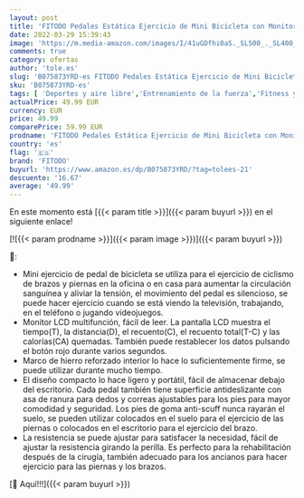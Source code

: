 ```yaml
---
layout: post
title: 'FITODO Pedales Estática Ejercicio de Mini Bicicleta con Monitor LCD para Pierna y el Brazo de Rehabilitación'
date: 2022-03-29 15:39:43
image: 'https://m.media-amazon.com/images/I/41uGDfhi0aS._SL500_._SL400_.jpg'
comments: true
category: ofertas
author: 'tole.es'
slug: 'B075873YRD-es FITODO Pedales Estática Ejercicio de Mini Bicicleta con...'
sku: 'B075873YRD-es'
tags: [ 'Deportes y aire libre','Entrenamiento de la fuerza','Fitness y ejercicio','Máquinas con peso para entrenamiento de fuerza','Máquinas de piernas','bicicleta','fitodo', ]
actualPrice: 49.99 EUR
currency: EUR
price: 49.99
comparePrice: 59.99 EUR
prodname: 'FITODO Pedales Estática Ejercicio de Mini Bicicleta con Monitor LCD para Pierna y el Brazo de Rehabilitación'
country: 'es'
flag: '🇪🇸'
brand: 'FITODO'
buyurl: 'https://www.amazon.es/dp/B075873YRD/?tag=tolees-21'
descuento: '16.67'
average: '49.99'
---
```


En este momento está [{{< param title >}}]({{< param buyurl >}}) en el siguiente enlace!

[![{{< param prodname >}}]({{< param image >}})]({{< param buyurl >}})

🔎:

- Mini ejercicio de pedal de bicicleta se utiliza para el ejercicio de ciclismo de brazos y piernas en la oficina o en casa para aumentar la circulación sanguínea y aliviar la tensión, el movimiento del pedal es silencioso, se puede hacer ejercicio cuando se está viendo la televisión, trabajando, en el teléfono o jugando videojuegos.
- Monitor LCD multifunción, fácil de leer. La pantalla LCD muestra el tiempo(T), la distancia(D), el recuento(C), el recuento total(T-C) y las calorías(CA) quemadas. También puede restablecer los datos pulsando el botón rojo durante varios segundos.
- Marco de hierro reforzado interior lo hace lo suficientemente firme, se puede utilizar durante mucho tiempo.
- El diseño compacto lo hace ligero y portátil, fácil de almacenar debajo del escritorio. Cada pedal también tiene superficie antideslizante con asa de ranura para dedos y correas ajustables para los pies para mayor comodidad y seguridad. Los pies de goma anti-scuff nunca rayarán el suelo, se pueden utilizar colocados en el suelo para el ejercicio de las piernas o colocados en el escritorio para el ejercicio del brazo.
- La resistencia se puede ajustar para satisfacer la necesidad, fácil de ajustar la resistencia girando la perilla. Es perfecto para la rehabilitación después de la cirugía, también adecuado para los ancianos para hacer ejercicio para las piernas y los brazos.

[🛒 Aquí!!!]({{< param buyurl >}})
